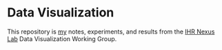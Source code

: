 Data Visualization
========

This repository is [my](http://andrew.pilsch.com) notes, experiments, and results from the
[IHR Nexus Lab](http://nexus.lab.asu.edu/) Data Visualization Working Group.
